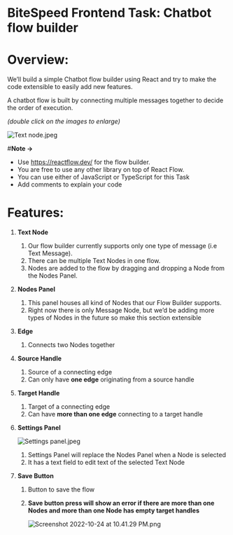 # BiteSpeed Frontend Task: Chatbot flow builder

# Overview:

We’ll build a simple Chatbot flow builder using React and try to make the code extensible to easily add new features. 

A chatbot flow is built by connecting multiple messages together to decide the order of execution. 

*(double click on the images to enlarge)*

![Text node.jpeg](https://s3-us-west-2.amazonaws.com/secure.notion-static.com/75974f28-7e11-4222-b99f-83ae626dc6b8/Text_node.jpeg)

#**Note →** 

- Use https://reactflow.dev/ for the flow builder.
- You are free to use any other library on top of React Flow.
- You can use either of JavaScript or TypeScript for this Task
- Add comments to explain your code

# Features:

1. **Text Node** 
    1. Our flow builder currently supports only one type of message (i.e Text Message).
    2. There can be multiple Text Nodes in one flow.
    3. Nodes are added to the flow by dragging and dropping a Node from the Nodes Panel.
2. **Nodes Panel** 
    1. This panel houses all kind of Nodes that our Flow Builder supports.
    2. Right now there is only Message Node, but we’d be adding more types of Nodes in the future so make this section extensible 
3. **Edge**
    1. Connects two Nodes together
4. **Source Handle**
    1. Source of a connecting edge 
    2. Can only have **one edge** originating from a source handle
5. **Target Handle** 
    1. Target of a connecting edge
    2. Can have **more than one edge** connecting to a target handle 
6. **Settings Panel**
    
    ![Settings panel.jpeg](https://s3-us-west-2.amazonaws.com/secure.notion-static.com/38e424e4-01cd-462b-a4af-29de9d2c404c/Settings_panel.jpeg)
    
    1. Settings Panel will replace the Nodes Panel when a Node is selected
    2. It has a text field to edit text of the selected Text Node
7. **Save Button**
    1. Button to save the flow 
    2. **Save button press will show an error if there are more than one Nodes and more than one Node has empty target handles** 
        
        ![Screenshot 2022-10-24 at 10.41.29 PM.png](https://s3-us-west-2.amazonaws.com/secure.notion-static.com/b33c6166-aa3e-4c1a-b1b8-1dbd010e1e2e/Screenshot_2022-10-24_at_10.41.29_PM.png)